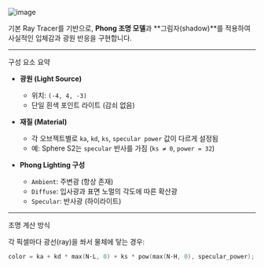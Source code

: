 ![image](https://github.com/user-attachments/assets/b2056d9b-6652-41c3-9e0e-c671a2833d27)


기본 Ray Tracer를 기반으로, **Phong 조명 모델**과 **그림자(shadow)**를 적용하여  
사실적인 입체감과 광원 반응을 구현합니다.

---

 구성 요소 요약

- **광원 (Light Source)**
  - 위치: `(-4, 4, -3)`
  - 단일 흰색 포인트 라이트 (감쇠 없음)

- **재질 (Material)**
  - 각 오브젝트별로 `ka`, `kd`, `ks`, `specular power` 값이 다르게 설정됨
  - 예: Sphere S2는 `specular` 반사를 가짐 (`ks ≠ 0`, `power = 32`)

- **Phong Lighting 구성**
  - `Ambient`: 주변광 (항상 존재)
  - `Diffuse`: 입사광과 표면 노멀의 각도에 따른 확산광
  - `Specular`: 반사광 (하이라이트)

---

 조명 계산 방식

각 픽셀마다 광선(ray)을 쏴서 물체에 닿는 경우:

```cpp
color = ka + kd * max(N·L, 0) + ks * pow(max(N·H, 0), specular_power);
